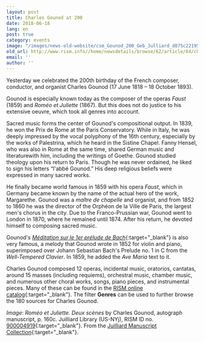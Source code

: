 ```yaml
---
layout: post
title: Charles Gounod at 200
date: 2018-06-18
lang: en
post: true
category: events
image: "/images/news-old-website/csm_Gounod_200_Geb_Julliard_d875c22195.png"
old_url: http://www.rism.info//home/newsdetails/browse/62/article/64/charles-gounod-at-200.html
email: ''
author: ''
---
```



Yesterday we celebrated the 200th birthday of the French composer, conductor, and organist Charles Gounod (17 June 1818 – 18 October 1893).

Gounod is especially known today as the composer of the operas _Faust_ (1859) and _Roméo et Juliette_ (1867). But this does not do justice to his extensive oeuvre, which took all genres into account.

Sacred music forms the center of Gounod's compositional output. In 1839, he won the Prix de Rome at the Paris Conservatory. While in Italy, he was deeply impressed by the vocal polyphony of the 16th century, especially by the works of Palestrina, which he heard in the Sistine Chapel. Fanny Hensel, who was also in Rome at the same time, shared German music and literaturewith him, including the writings of Goethe. Gounod studied theology upon his return to Paris. Though he was never ordained, he liked to sign his letters “l'abbé Gounod.” His deep religious beliefs were expressed in many sacred works.

He finally became world famous in 1859 with his opera _Faust_, which in Germany became known by the name of the actual hero of the work, Margarethe. Gounod was a _maître de chapelle_ and organist, and from 1852 to 1860 he was the director of the Orphéon de la Ville de Paris, the largest men's chorus in the city. Due to the Franco-Prussian war, Gounod went to London in 1870, where he remained until 1874. After his return, he devoted himself to composing sacred music.

Gounod's [_Méditation sur le 1er prélude de Bach_](https://opac.rism.info/search?id=455032074&Language=en){:target="_blank"} is also very famous, a melody that Gounod wrote in 1852 for violin and piano, superimposed over Johann Sebastian Bach's Prelude no. 1 in C from the _Well-Tempered Clavier_. In 1859, he added the _Ave Maria_ text to it.

Charles Gounod composed 12 operas, incidental music, oratorios, cantatas, around 15 masses (including requiems), orchestral music, chamber music, and numerous other choral works, songs, piano pieces, and instrumental pieces. Many of these can be found in the [RISM online catalog](https://opac.rism.info/search?View=rism&author=Gounod+Charles-Francois&Language=en){:target="_blank"}. The filter **Genres** can be used to further browse the 180 sources for Charles Gounod.


_Image_: _Roméo et Juliette. Deux scènes_ by Charles Gounod, autograph manuscript, p. 160c. Juilliard Library (US-NYj), RISM ID no. [900004919](https://opac.rism.info/search?id=900004919&Language=en){:target="_blank"}. From the [Juilliard Manuscript Collection](http://juilliardmanuscriptcollection.org/manuscript/romeo-et-juliette/){:target="_blank"}.



